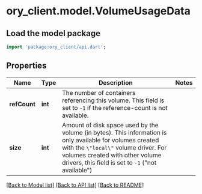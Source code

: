 # ory_client.model.VolumeUsageData

## Load the model package
```dart
import 'package:ory_client/api.dart';
```

## Properties
Name | Type | Description | Notes
------------ | ------------- | ------------- | -------------
**refCount** | **int** | The number of containers referencing this volume. This field is set to `-1` if the reference-count is not available. | 
**size** | **int** | Amount of disk space used by the volume (in bytes). This information is only available for volumes created with the `\"local\"` volume driver. For volumes created with other volume drivers, this field is set to `-1` (\"not available\") | 

[[Back to Model list]](../README.md#documentation-for-models) [[Back to API list]](../README.md#documentation-for-api-endpoints) [[Back to README]](../README.md)


